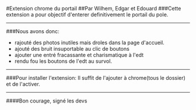 #Extension chrome du portail
##Par Wilhem, Edgar et Edouard
###Cette extension a pour objectif d'enterer definitivement le portail du pole.
***
###Nous avons donc:
* rajouté des photos inutiles mais droles dans la page d'accueil.
* ajouté des bruit insuportable au clic de boutons
* ajouter une entré fracassante et charismatique à l'edt
* rendu fou les boutons de l'edt au survol.

***
###Pour installer l'extension:
 Il suffit de l'ajouter à chrome(tous le dossier) et de l'activer.
***


####Bon courage, signé les devs 